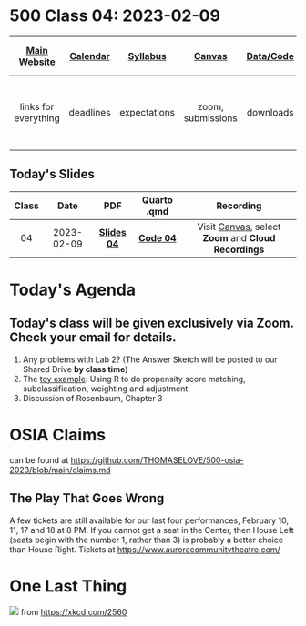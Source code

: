 # 500 Class 04: 2023-02-09

[Main Website](https://thomaselove.github.io/500-2023/) | [Calendar](https://thomaselove.github.io/500-2023/calendar.html) | [Syllabus](https://thomaselove.github.io/500-syllabus-2023) | [Canvas](https://canvas.case.edu) | [Data/Code](https://github.com/THOMASELOVE/500-data) |  [Sources](https://github.com/THOMASELOVE/500-classes-2023/tree/main/sources) | For help, email
:-----------: | :--------------: | :----------: | :---------: | :-------------: | :------: | :-----------: 
links for everything | deadlines | expectations | zoom, submissions | downloads | to read | `Thomas` dot `Love` at `case` dot `edu`

## Today's Slides

Class | Date | PDF | Quarto .qmd | Recording
:---: | :--------: | :------: | :------: | :-------------:
04 | 2023-02-09 | **[Slides 04](https://github.com/THOMASELOVE/500-slides-2023/blob/main/500_slides04.pdf)** | **[Code 04](https://github.com/THOMASELOVE/500-slides-2023/blob/main/500_slides04.qmd)** | Visit [Canvas](https://canvas.case.edu/), select **Zoom** and **Cloud Recordings**

# Today's Agenda

## Today's class will be given exclusively via Zoom. Check your email for details.

1. Any problems with Lab 2? (The Answer Sketch will be posted to our Shared Drive **by class time**)
2. The [toy example](https://github.com/THOMASELOVE/500-data/tree/master/toy): Using R to do propensity score matching, subclassification, weighting and adjustment
3. Discussion of Rosenbaum, Chapter 3

# OSIA Claims

can be found at https://github.com/THOMASELOVE/500-osia-2023/blob/main/claims.md

## The Play That Goes Wrong

A few tickets are still available for our last four performances, February 10, 11, 17 and 18 at 8 PM. If you cannot get a seat in the Center, then House Left (seats begin with the number 1, rather than 3) is probably a better choice than House Right. Tickets at https://www.auroracommunitytheatre.com/

# One Last Thing

![](https://imgs.xkcd.com/comics/confounding_variables.png) from https://xkcd.com/2560
